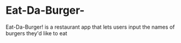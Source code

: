 # Eat-Da-Burger-
Eat-Da-Burger! is a restaurant app that lets users input the names of burgers they'd like to eat
